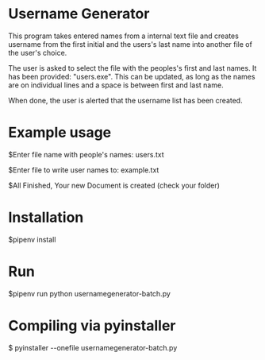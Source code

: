 
# Username Generator

This program takes entered names from a internal text file and 
creates username from the first initial and the users's last name into another file of the user's choice. 

The user is asked to select the file with the peoples's first and last names. It has been provided: "users.exe".  This can be updated, as long as the names are on individual lines and a space is between first and last name.
 
When done, the user is alerted that the username list has been created. 

# Example usage

$Enter file name with people's names: users.txt

$Enter file to write user names to: example.txt 

$All Finished, Your new Document is created (check your   folder)

# Installation

$pipenv install

# Run

$pipenv run python usernamegenerator-batch.py

# Compiling via pyinstaller

$ pyinstaller --onefile usernamegenerator-batch.py

